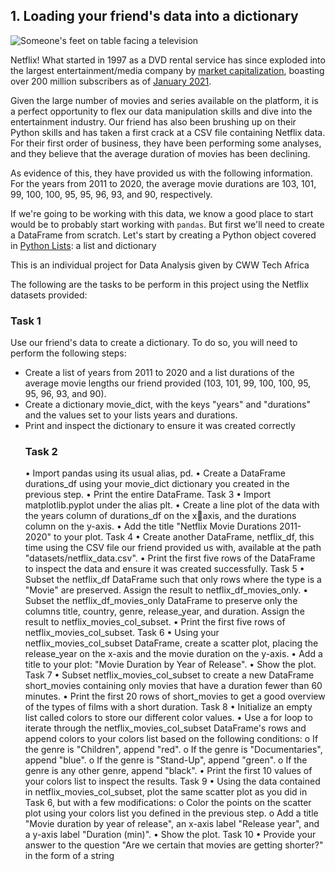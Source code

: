## 1. Loading your friend's data into a dictionary
<p><img src="https://assets.datacamp.com/production/project_1237/img/netflix.jpg" alt="Someone's feet on table facing a television"></p>
<p>Netflix! What started in 1997 as a DVD rental service has since exploded into the largest entertainment/media company by <a href="https://www.marketwatch.com/story/netflix-shares-close-up-8-for-yet-another-record-high-2020-07-10">market capitalization</a>, boasting over 200 million subscribers as of <a href="https://www.cbsnews.com/news/netflix-tops-200-million-subscribers-but-faces-growing-challenge-from-disney-plus/">January 2021</a>.</p>
<p>Given the large number of movies and series available on the platform, it is a perfect opportunity to flex our data manipulation skills and dive into the entertainment industry. Our friend has also been brushing up on their Python skills and has taken a first crack at a CSV file containing Netflix data. For their first order of business, they have been performing some analyses, and they believe that the average duration of movies has been declining. </p>
<p>As evidence of this, they have provided us with the following information. For the years from 2011 to 2020, the average movie durations are 103, 101, 99, 100, 100, 95, 95, 96, 93, and 90, respectively.</p>
<p>If we're going to be working with this data, we know a good place to start would be to probably start working with <code>pandas</code>. But first we'll need to create a DataFrame from scratch. Let's start by creating a Python object covered in <a href="hhttps://www.w3schools.com/python/python_lists.asp">Python Lists</a>: a list and dictionary</p>This is an individual project for Data Analysis given by CWW Tech Africa

<p>The following are the tasks to be perform in this project using the Netflix datasets provided:

<h3>Task 1</h3>
Use our friend's data to create a dictionary. To do so, you will need to perform the following 
steps:
<ul>
    <li>Create a list of years from 2011 to 2020 and a list durations of the average movie  lengths our friend provided (103, 101, 99, 100, 100, 95, 95, 96, 93, and 90).</li>
    <li>Create a dictionary movie_dict, with the keys "years" and "durations" and the values set to your lists years and durations.</li>
    <li>Print and inspect the dictionary to ensure it was created correctly</li>
<p></p>

<h3>Task 2</h3>
• Import pandas using its usual alias, pd.
• Create a DataFrame durations_df using your movie_dict dictionary you created 
in the previous step.
• Print the entire DataFrame.
Task 3
• Import matplotlib.pyplot under the alias plt.
• Create a line plot of the data with the years column of durations_df on the xaxis, and the durations column on the y-axis.
• Add the title "Netflix Movie Durations 2011-2020" to your plot.
Task 4
• Create another DataFrame, netflix_df, this time using the CSV file our friend provided us 
with, available at the path "datasets/netflix_data.csv".
• Print the first five rows of the DataFrame to inspect the data and ensure it was created 
successfully.
Task 5
• Subset the netflix_df DataFrame such that only rows where the type is 
a "Movie" are preserved. Assign the result to netflix_df_movies_only.
• Subset the netflix_df_movies_only DataFrame to preserve only 
the columns title, country, genre, release_year, and duration. Assign the 
result to netflix_movies_col_subset.
• Print the first five rows of netflix_movies_col_subset.
Task 6
• Using your netflix_movies_col_subset DataFrame, create a scatter plot, placing 
the release_year on the x-axis and the movie duration on the y-axis.
• Add a title to your plot: "Movie Duration by Year of Release".
• Show the plot.
Task 7
• Subset netflix_movies_col_subset to create a new 
DataFrame short_movies containing only movies that have a duration fewer 
than 60 minutes.
• Print the first 20 rows of short_movies to get a good overview of the types of 
films with a short duration.
Task 8
• Initialize an empty list called colors to store our different color values.
• Use a for loop to iterate through the netflix_movies_col_subset DataFrame's 
rows and append colors to your colors list based on the following conditions:
o If the genre is "Children", append "red".
o If the genre is "Documentaries", append "blue".
o If the genre is "Stand-Up", append "green".
o If the genre is any other genre, append "black".
• Print the first 10 values of your colors list to inspect the results.
Task 9
• Using the data contained in netflix_movies_col_subset, plot the same scatter 
plot as you did in Task 6, but with a few modifications:
o Color the points on the scatter plot using your colors list you defined in 
the previous step.
o Add a title "Movie duration by year of release", an x-axis 
label "Release year", and a y-axis label "Duration (min)".
• Show the plot.
Task 10
• Provide your answer to the question "Are we certain that movies are getting 
shorter?" in the form of a string